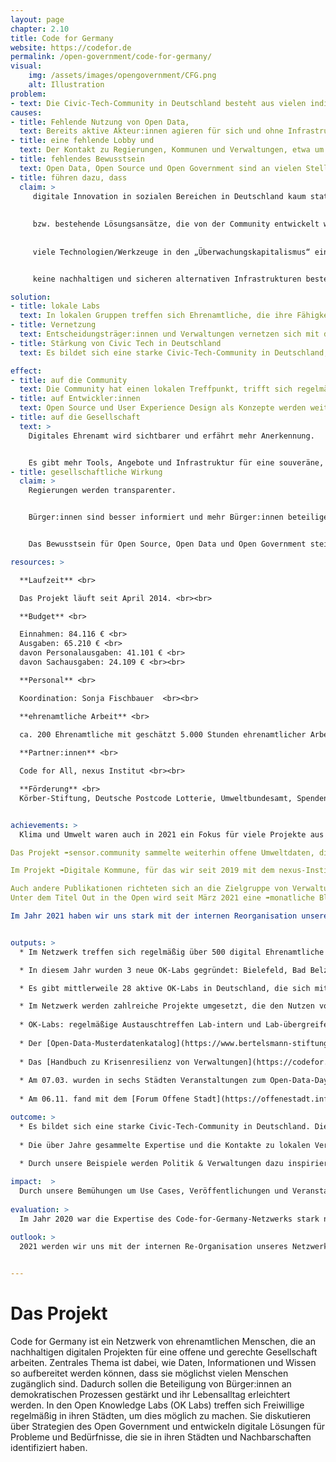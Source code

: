```yaml
---
layout: page
chapter: 2.10
title: Code for Germany
website: https://codefor.de
permalink: /open-government/code-for-germany/
visual:
    img: /assets/images/opengovernment/CFG.png
    alt: Illustration
problem:
- text: Die Civic-Tech-Community in Deutschland besteht aus vielen individuellen Gruppierungen, die mit ähnlichen Problemen konfrontiert sind, aber bisher vorwiegend regional organisiert sind und keine Lobby haben.
causes:
- title: Fehlende Nutzung von Open Data,
  text: Bereits aktive Akteur:innen agieren für sich und ohne Infrastruktur. Akteur:innen mit komplementären Fähigkeiten treffen nicht aufeinander. Akteur:innen mit potenziell komplementären Fähigkeiten treffen nicht aufeinander.
- title: eine fehlende Lobby und
  text: Der Kontakt zu Regierungen, Kommunen und Verwaltungen, etwa um an Daten zu gelangen, ist für Einzelpersonen schwierig umsetzbar.
- title: fehlendes Bewusstsein
  text: Open Data, Open Source und Open Government sind an vielen Stellen unbekannt oder unverstanden. Die Regierung, Kommunen, Verwaltungen und andere Institutionen arbeiten deswegen stellenweise ineffizient.
- title: führen dazu, dass
  claim: >
     digitale Innovation in sozialen Bereichen in Deutschland kaum stattfindet,
      
      
     bzw. bestehende Lösungsansätze, die von der Community entwickelt wurden, nicht übernommen und verstetigt werden (können),
       
      
     viele Technologien/Werkzeuge in den „Überwachungskapitalismus“ eingebunden sind und somit


     keine nachhaltigen und sicheren alternativen Infrastrukturen bestehen.

solution:
- title: lokale Labs
  text: In lokalen Gruppen treffen sich Ehrenamtliche, die ihre Fähigkeiten dazu nutzen, um das gesellschaftliche Zusammenleben positiv zu beeinflussen.
- title: Vernetzung
  text: Entscheidungsträger:innen und Verwaltungen vernetzen sich mit der Civic-Tech Community, um gemeinsam an Projekten für die Stadt zu arbeiten.
- title: Stärkung von Civic Tech in Deutschland
  text: Es bildet sich eine starke Civic-Tech-Community in Deutschland, Offene Daten werden von Bürger:innen genutzt und durch unsere Beispiele werden Politik & Verwaltungen dazu inspiriert, weitere Daten zu öffnen und bessere, nutzerfreundliche Anwendungen bereitzustellen.

effect:
- title: auf die Community
  text: Die Community hat einen lokalen Treffpunkt, trifft sich regelmäßig und ist vernetzt.
- title: auf Entwickler:innen
  text: Open Source und User Experience Design als Konzepte werden weiterverbreitet.
- title: auf die Gesellschaft
  text: >
    Digitales Ehrenamt wird sichtbarer und erfährt mehr Anerkennung.


    Es gibt mehr Tools, Angebote und Infrastruktur für eine souveräne, digital handlungsfähige, informierte Gesellschaft.
- title: gesellschaftliche Wirkung
  claim: >
    Regierungen werden transparenter.


    Bürger:innen sind besser informiert und mehr Bürger:innen beteiligen sich dank digitaler Tools.


    Das Bewusstsein für Open Source, Open Data und Open Government steigt.

resources: >

  **Laufzeit** <br>

  Das Projekt läuft seit April 2014. <br><br>  

  **Budget** <br>

  Einnahmen: 84.116 € <br>
  Ausgaben: 65.210 € <br>
  davon Personalausgaben: 41.101 € <br>
  davon Sachausgaben: 24.109 € <br><br>

  **Personal** <br>

  Koordination: Sonja Fischbauer  <br><br>

  **ehrenamtliche Arbeit** <br>

  ca. 200 Ehrenamtliche mit geschätzt 5.000 Stunden ehrenamtlicher Arbeit <br><br> 
  
  **Partner:innen** <br>

  Code for All, nexus Institut <br><br>

  **Förderung** <br>
  Körber-Stiftung, Deutsche Postcode Lotterie, Umweltbundesamt, Spenden, sonstige <br><br>


achievements: >
  Klima und Umwelt waren auch in 2021 ein Fokus für viele Projekte aus dem Netzwerk: Acht Ehrenamtliche der Gruppe Code for Bielefeld zeigten mit einem ➠Citizen-Science-Projekt im Teutoburger Wald die Auswirkungen des Klimawandels auf, indem sie die abnehmende Feuchtigkeit des lokalen Waldbodens untersucht haben. Ein Prototyp sendet bereits Daten aus einem Garten. Entstehen sollen kostengünstige DIY-Sensor-Kits, die Einwohner:innen der Region für das Citizen-Science-Projekt begeistern.  

Das Projekt ➠sensor.community sammelte weiterhin offene Umweltdaten, die Hunderte Freiwillige in vielen Ländern in das Portal selbst einspeisen. Mit kostengünstigen DIY-Bausätzen können Menschen allerorts eigene Feinstaubsensoren bauen und mit deren Daten in die globale Datenbank erweitern. Die Community sammelte mit 14.000 Sensoren bisher 17.000.000.000 Datenpunkte zur Luftqualität in 74 Ländern. Die gesammelten Daten ermöglichen jeder einzelnen Bürger:in die tagesgenaue Messung von Luftverschmutzung vor der eigenen Haustür sowie einen Vergleich mit anderen Regionen. Die Daten werden vielfach für Forschungs- und Anwendungsprojekte genutzt. Im Jahr 2021 haben zahlreiche private Spender:innen es ermöglicht, ein Forum für die weltweite Community einzurichten und die lokalen Gruppen in deren interner Kommunikation zu stärken. Zusätzlich zum Luftsensor wird gerade an einem Lärmsensor gearbeitet. Trotz des aktuell noch recht aufwändigen Aufbaus und der aktuellen Situation waren 2021 rund 170 Lärmsensoren im Einsatz. Ziel ist es, auch für den Lärmsensor einen Bausatz zu schaffen, der kostengünstig und einfach im Aufbau ist. 

Im Projekt ➠Digitale Kommune, für das wir seit 2019 mit dem nexus-Institut kooperieren, werden partizipative Strategieansätze für eine nachhaltige Digitalisierung in Kommunen und Regionen entwickelt. Schwerpunkt unseres Arbeitspakets ist das Bereitstellen von Handreichungen auf einer niedrigschwelligen Webseite für Verwaltungsmitarbeiter:innen. 

Auch andere Publikationen richteten sich an die Zielgruppe von Verwaltungsmitarbeiter:innen: Der Ende 2020 vollständig von Ehrenamtlichen erstellte Leitfaden ➠HowTo Hackathon – Wann und wie Hackathons kommunalen Verwaltungen helfen können wurde im Jahr 2021 mit zahlreichen  Verwaltungen geteilt. Diese Anleitung richtet sich an Mitarbeitende in Verwaltungen und gibt Antworten auf die Frage, wann Hackathons eine sinnvolle Maßnahme sind und was man sich von dem Format erwarten kann. 
Unter dem Titel Out in the Open wird seit März 2021 eine ➠monatliche Blogreihe auf codefor.de veröffentlicht. Die Beiträge werden von ehrenamtlichen Expert:innen recherchiert und verfasst , die Interessierten die wichtigsten Ereignisse aus dem Bereich Civic Tech und Open Data in Deutschland näherbringen. Im September erzählten wir in einem Gastbeitrag auf dem ➠Blog Öffentliche IT des Frauenhofer Instituts anhand des Mängelmelders Bonn eine Erfolgsgeschichte von Open Government. 

Im Jahr 2021 haben wir uns stark mit der internen Reorganisation unseres Netzwerks auseinandergesetzt, besonders mit dem Verhältnis von Ehren- und Hauptamtlichen. Schwerpunkte lagen daher auf der zwischenmenschlichen Ebene, im Pflegen von Kontakten und dem Wiederaufnehmen persönlicher Treffen.  Am 6. März trafen sich rund 100 Personen zum ➠Open Data Day, um im Format eines online Barcamps die Zukunft von Civic Tech und digitalem Ehrenamt zu besprechen. Ende des Jahres wurden auch wieder Treffen vor Ort möglich: Am 30. und 31. Oktober, anlässlich des Hackdays Moers, traf sich die Community zum ersten bundesweiten Vor-Ort-Meetup seit Beginn der COVID-19-Pandemie. Als erweitertes Rahmenprogramm vom Forum Offene Stadt Hamburg wurde vom 26.-27. November ein Community Summit möglich. 


outputs: >
  * Im Netzwerk treffen sich regelmäßig über 500 digital Ehrenamtliche

  * In diesem Jahr wurden 3 neue OK-Labs gegründet: Bielefeld, Bad Belzig, Cottbus

  * Es gibt mittlerweile 28 aktive OK-Labs in Deutschland, die sich mit ihren Gemeinden vernetzen

  * Im Netzwerk werden zahlreiche Projekte umgesetzt, die den Nutzen von Offenen Daten aufzeigen
  
  * OK-Labs: regelmäßige Austauschtreffen Lab-intern und Lab-übergreifend v. a. online, themenspezifische Veranstaltungen (z. B. zu Mobilität, Klima), Workshops für Einsteiger:innen am Open Data Day, Beratung, Aufbau und Pflege von digitaler Infrastruktur durch die ehrenamtliche Community
  
  * Der [Open-Data-Musterdatenkatalog](https://www.bertelsmann-stiftung.de/de/unsere-projekte/smart-country/musterdatenkatalog#leitfaden) wurde zusammen mit der Bertelsmann Stiftung veröffentlich
  
  * Das [Handbuch zu Krisenresilienz von Verwaltungen](https://codefor.de/documents/Handbuch-Krisenresilienz.pdf) wurde veröffentlicht
  
  * Am 07.03. wurden in sechs Städten Veranstaltungen zum Open-Data-Day organisiert
  
  * Am 06.11. fand mit dem [Forum Offene Stadt](https://offenestadt.info/#rueckblick) die größte Veranstaltung des Netzwerks statt

outcome: >
  * Es bildet sich eine starke Civic-Tech-Community in Deutschland. Die Frage der Resilienz, die v. a. seit der Coronapandemie die Verwaltungen verstärkt beschäftigt, hat viele Themen des Code-for-Germany-Netzwerks berührt. 
  
  * Die über Jahre gesammelte Expertise und die Kontakte zu lokalen Verwaltungen waren deshalb nachgefragt. Wir haben darauf reagiert, indem wir u.a. das Handbuch “Krisenresilienz von Verwaltungen – Was brauchen wir, damit die (kommunalen) Verwaltungen langfristig für Krisen ausgestattet sind” veröffentlicht haben. In diesem Rahmen haben wir auch gemeinsam mit dem Deutschen Städtetag zu einer Veranstaltung mit interessierten Kommunen geladen. Offene Daten werden von Bürger:innen genutzt. 
  
  * Durch unsere Beispiele werden Politik & Verwaltungen dazu inspiriert, weitere Daten zu öffnen. Als Reaktion auf den WirVsVirus Hackathon fand eine kritische Aufarbeitung des WirVsVirus Hackathon durch die Ehrenamtlichen statt, die besonders die strukturellen Defizite von Event-orientierter Innovationspolitik in den Blick nahm. 

impact:  >
  Durch unsere Bemühungen um Use Cases, Veröffentlichungen und Veranstaltungen werden Verwaltungen und Regierungen transparenter. Dies führt dazu, dass Bürger:innen besser informiert sind und sich daher mehr zutrauen, bei der Bürgerbeteiligung und Mitsprache. Das Bewusstsein für die Wichtigkeit von Open Source, Open Data und Open Government für das Gemeinwohl steigt. Wir erkennen als gute Nebenwirkungen, dass Kommunen und Verwaltungen effizienter arbeiten, Menschen ihre technischen Fähigkeiten für etwas Gutes einsetzen und mehr technische Mündigkeit (Data Literacy) entsteht.
    
evaluation: >
  Im Jahr 2020 war die Expertise des Code-for-Germany-Netzwerks stark nachgefragt. Die Coronapandemie hat den Bedarf an Digitalisierung in kommunalen Verwaltungen vor Augen geführt. Die Ehrenamtlichen haben ihre Expertise mit Fokus auf Open-Source-Strukturen und Offene Daten zur Verfügung gestellt. Dieser Prozess hat uns auch vor Herausforderungen in unseren eigenen Netzwerkstrukturen gestellt.

outlook: >
  2021 werden wir uns mit der internen Re-Organisation unseres Netzwerks, v. a. im Verhältnis zwischen den Labs und Hauptamtlichen auseinandersetzen. Die Labs haben das große Potenzial, interessierte Open-Government- Aktivist:innen und Expert:innen zusammenzubringen. Dies zeigt das anhaltende Interesse an Lab-Gründungen. Das Netzwerk möchte sich auch auf politische Arbeit konzentrieren, um bereits erprobte Tools für die öffentliche digitale Infrastruktur an die öffentliche Hand übergeben zu können und in die Verstetigung zu führen. 

    
---
```



# Das Projekt

Code for Germany ist ein Netzwerk von ehrenamtlichen Menschen, die an nachhaltigen digitalen Projekten für eine offene und gerechte Gesellschaft arbeiten. Zentrales Thema ist dabei, wie Daten, Informationen und Wissen so aufbereitet werden können, dass sie möglichst vielen Menschen zugänglich sind. Dadurch sollen die Beteiligung von Bürger:innen an demokratischen Prozessen gestärkt und ihr Lebensalltag erleichtert werden. In den Open Knowledge Labs (OK Labs) treffen sich Freiwillige regelmäßig in ihren Städten, um dies möglich zu machen. Sie diskutieren über Strategien des Open Government und entwickeln digitale Lösungen für Probleme und Bedürfnisse, die sie in ihren Städten und Nachbarschaften identifiziert haben.

